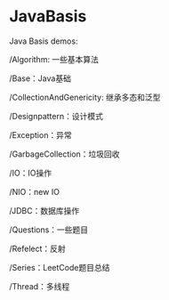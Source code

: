 # JavaBasis
Java Basis demos:

/Algorithm: 一些基本算法

/Base：Java基础

/CollectionAndGenericity: 继承多态和泛型

/Designpattern：设计模式

/Exception：异常

/GarbageCollection：垃圾回收

/IO：IO操作

/NIO：new IO

/JDBC：数据库操作

/Questions：一些题目

/Refelect：反射

/Series：LeetCode题目总结

/Thread：多线程
